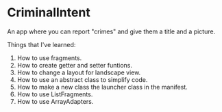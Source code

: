# CriminalIntent
An app where you can report "crimes" and give them a title and a picture.

Things that I've learned:  
1. How to use fragments.  
2. How to create getter and setter funtions.  
3. How to change a layout for landscape view.  
4. How to use an abstract class to simplify code.  
5. How to make a new class the launcher class in the manifest.  
6. How to use ListFragments.  
7. How to use ArrayAdapters.  

